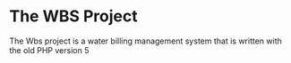 <h1> The WBS Project </h1>
<p> The Wbs project is a water
 billing management system
 that is written with the old PHP version 5
</p>
